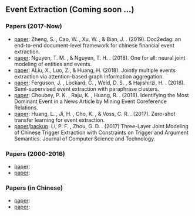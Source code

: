 ## **Event Extraction (Coming soon ...)**


### Papers (2017-Now)
  * [paper](https://arxiv.org/abs/1904.07535): Zheng, S. , Cao, W. , Xu, W. , & Bian, J. . (2019). Doc2edag: an end-to-end document-level framework for chinese financial event extraction.
  * [paper](https://arxiv.org/abs/1812.00195): Nguyen, T. M. , & Nguyen, T. H. . (2018). One for all: neural joint modeling of entities and events.
  * [paper](https://arxiv.org/abs/1809.09078): ALiu, X., Luo, Z., & Huang, H. (2018). Jointly multiple events extraction via attention-based graph information aggregation.
  * [paper](https://arxiv.org/abs/1808.08622): Ferguson, J. , Lockard, C. , Weld, D. S. , & Hajishirzi, H. . (2018). Semi-supervised event extraction with paraphrase clusters.
  * [paper](https://www.aclweb.org/anthology/N18-2055/): Choubey, P. K. , Raju, K. , Huang, R. . (2018). Identifying the Most Dominant Event in a News Article by Mining Event Coreference Relations.
  * [paper](https://arxiv.org/abs/1707.01066): Huang, L. , Ji, H. , Cho, K. , & Voss, C. R. . (2017). Zero-shot transfer learning for event extraction.
  * [paper](https://link.springer.com/article/10.1007%2Fs11390-017-1780-5)/[backup](http://jcst.ict.ac.cn/EN/abstract/abstract2376.shtml): Li, P. F. , Zhou, G. D. . (2017) Three-Layer Joint Modeling of Chinese Trigger Extraction with Constraints on Trigger and Argument Semantics. Journal of Computer Science and Technology.

### Papers (2000-2016)
  * [paper](): 
  * [paper](): 
  
### Papers (in Chinese)
  * [paper](): 
  * [paper](): 

